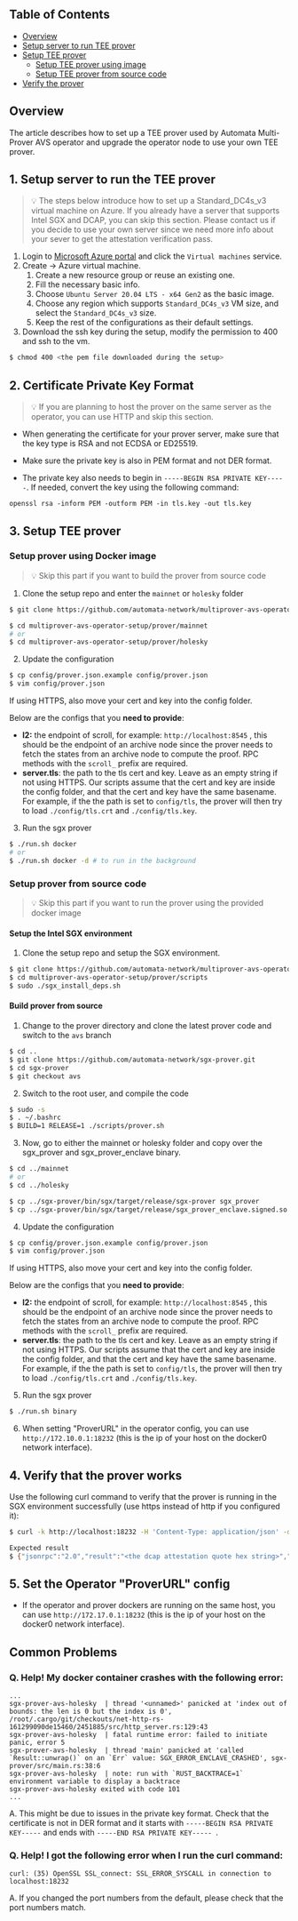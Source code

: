 ## Table of Contents
- [Overview](#overview)
- [Setup server to run TEE prover](#setup-server-to-run-the-tee-prover)
- [Setup TEE prover](#setup-tee-prover)
    - [Setup TEE prover using image](#setup-prover-using-image)
    - [Setup TEE prover from source code](#setup-prover-from-source-code)
- [Verify the prover](#verify-the-prover)

## Overview
The article describes how to set up a TEE prover used by Automata Multi-Prover AVS operator and upgrade the operator node to use your own TEE prover.

## 1. Setup server to run the TEE prover
> 💡 The steps below introduce how to set up a Standard_DC4s_v3 virtual machine on Azure. If you already have a server that supports Intel SGX and DCAP, you can skip this section. Please contact us if you decide to use your own server since we need more info about your sever to get the attestation verification pass.

1. Login to [Microsoft Azure portal](https://portal.azure.com/#home) and click the `Virtual machines` service.
2. Create → Azure virtual machine.
    1. Create a new resource group or reuse an existing one.
    2. Fill the necessary basic info.
    3. Choose `Ubuntu Server 20.04 LTS - x64 Gen2` as the basic image.
    4. Choose any region which supports `Standard_DC4s_v3` VM size, and select the `Standard_DC4s_v3` size.
    5. Keep the rest of the configurations as their default settings.
3. Download the ssh key during the setup, modify the permission to 400 and ssh to the vm.

```bash
$ chmod 400 <the pem file downloaded during the setup>
```

## 2. Certificate Private Key Format
> 💡 If you are planning to host the prover on the same server as the operator, you can use HTTP and skip this section.

- When generating the certificate for your prover server, make sure that the key type is RSA and not ECDSA or ED25519.

- Make sure the private key is also in PEM format and not DER format.

- The private key also needs to begin in `-----BEGIN RSA PRIVATE KEY-----`. If needed, convert the key using the following command:

```
openssl rsa -inform PEM -outform PEM -in tls.key -out tls.key
```


## 3. Setup TEE prover

### Setup prover using Docker image
> 💡 Skip this part if you want to build the prover from source code

1. Clone the setup repo and enter the `mainnet` or `holesky` folder
```bash
$ git clone https://github.com/automata-network/multiprover-avs-operator-setup

$ cd multiprover-avs-operator-setup/prover/mainnet
# or
$ cd multiprover-avs-operator-setup/prover/holesky
```

2. Update the configuration
```bash
$ cp config/prover.json.example config/prover.json
$ vim config/prover.json
```

If using HTTPS, also move your cert and key into the config folder.


Below are the configs that you **need to provide**:
- **l2:** the endpoint of scroll, for example: `http://localhost:8545` , this should be the endpoint of an archive node since the prover needs to fetch the states from an archive node to compute the proof. RPC methods with the `scroll_` prefix are required.
- **server.tls**: the path to the tls cert and key. Leave as an empty string if not using HTTPS. Our scripts assume that the cert and key are inside the config folder, and that the cert and key have the same basename. For example, if the the path is set to `config/tls`, the prover will then try to load `./config/tls.crt` and `./config/tls.key`.

3. Run the sgx prover
```bash
$ ./run.sh docker
# or
$ ./run.sh docker -d # to run in the background
```

### Setup prover from source code
> 💡 Skip this part if you want to run the prover using the provided docker image

#### Setup the Intel SGX environment
1. Clone the setup repo and setup the SGX environment.
```bash
$ git clone https://github.com/automata-network/multiprover-avs-operator-setup
$ cd multiprover-avs-operator-setup/prover/scripts
$ sudo ./sgx_install_deps.sh
```

#### Build prover from source
1. Change to the prover directory and clone the latest prover code and switch to the `avs` branch
```bash
$ cd ..
$ git clone https://github.com/automata-network/sgx-prover.git
$ cd sgx-prover
$ git checkout avs
```

2. Switch to the root user, and compile the code
```bash
$ sudo -s
$ . ~/.bashrc
$ BUILD=1 RELEASE=1 ./scripts/prover.sh
```

3. Now, go to either the mainnet or holesky folder and copy over the sgx_prover and sgx_prover_enclave binary.

```bash
$ cd ../mainnet
# or
$ cd ../holesky

$ cp ../sgx-prover/bin/sgx/target/release/sgx-prover sgx_prover
$ cp ../sgx-prover/bin/sgx/target/release/sgx_prover_enclave.signed.so .
```


4. Update the configuration
```bash
$ cp config/prover.json.example config/prover.json
$ vim config/prover.json
```

If using HTTPS, also move your cert and key into the config folder.


Below are the configs that you **need to provide**:
- **l2:** the endpoint of scroll, for example: `http://localhost:8545` , this should be the endpoint of an archive node since the prover needs to fetch the states from an archive node to compute the proof. RPC methods with the `scroll_` prefix are required.
- **server.tls**: the path to the tls cert and key. Leave as an empty string if not using HTTPS. Our scripts assume that the cert and key are inside the config folder, and that the cert and key have the same basename. For example, if the the path is set to `config/tls`, the prover will then try to load `./config/tls.crt` and `./config/tls.key`.

5. Run the sgx prover
```bash
$ ./run.sh binary
```

6. When setting "ProverURL" in the operator config, you can use `http://172.10.0.1:18232` (this is the ip of your host on the docker0 network interface).

## 4. Verify that the prover works
Use the following curl command to verify that the prover is running in the SGX environment successfully (use https instead of http if you configured it):

```bash
$ curl -k http://localhost:18232 -H 'Content-Type: application/json' -d '{"jsonrpc":"2.0","id":1,"method":"generateAttestationReport","params":["0x00000000000000000000000000000000000000000000000000000000000000000000000000000000000000000000000000000000000000000000000000000000"]}'

Expected result
$ {"jsonrpc":"2.0","result":"<the dcap attestation quote hex string>","id":1}
```


## 5. Set the Operator "ProverURL" config

- If the operator and prover dockers are running on the same host, you can use `http://172.17.0.1:18232` (this is the ip of your host on the docker0 network interface).

## Common Problems

### Q. Help! My docker container crashes with the following error:
```
...
sgx-prover-avs-holesky  | thread '<unnamed>' panicked at 'index out of bounds: the len is 0 but the index is 0', /root/.cargo/git/checkouts/net-http-rs-161299090de15460/2451885/src/http_server.rs:129:43
sgx-prover-avs-holesky  | fatal runtime error: failed to initiate panic, error 5
sgx-prover-avs-holesky  | thread 'main' panicked at 'called `Result::unwrap()` on an `Err` value: SGX_ERROR_ENCLAVE_CRASHED', sgx-prover/src/main.rs:38:6
sgx-prover-avs-holesky  | note: run with `RUST_BACKTRACE=1` environment variable to display a backtrace
sgx-prover-avs-holesky exited with code 101
...

```
A. This might be due to issues in the private key format. Check that the certificate is not in DER format and it starts with `-----BEGIN RSA PRIVATE KEY-----` and ends with `-----END RSA PRIVATE KEY-----
`.



### Q. Help! I got the following error when I run the curl command:
```
curl: (35) OpenSSL SSL_connect: SSL_ERROR_SYSCALL in connection to localhost:18232
```
A. If you changed the port numbers from the default, please check that the port numbers match.